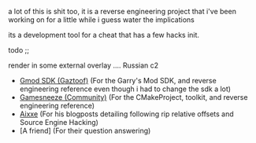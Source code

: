 a lot of this is shit too, it is a reverse engineering project that i've been working on for a little while i guess water the implications

its a development tool for a cheat that has a few hacks init.

todo ;; 

render in some external overlay ....
Russian c2

- [Gmod SDK (Gaztoof)](https://github.com/Gaztoof/GMod-SDK) (For the Garry's Mod SDK, and reverse engineering reference even though i had to change the sdk a lot)
- [Gamesneeze (Community)](https://github.com/seksea/gamesneeze/) (For the CMakeProject, toolkit, and reverse engineering reference)
- [Aixxe](https://aixxe.net/) (For his blogposts detailing following rip relative offsets and Source Engine Hacking)
- [A friend] (For their question answering)
